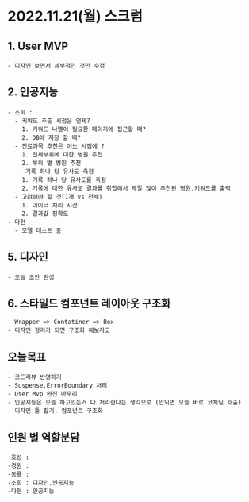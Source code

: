 # 2022.11.21(월) 스크럼

## 1. User MVP

    - 디자인 보면서 세부적인 것만 수정

## 2. 인공지능

    - 소희 :
      - 키워드 추출 시점은 언제?
        1. 키워드 나열이 필요한 페이지에 접근할 때?
        2. DB에 저장 할 때?
      - 진료과목 추천은 어느 시점에 ?
        1. 전체부위에 대한 병원 추천
        2. 부위 별 병원 추천
      -  기록 하나 당 유사도 측정
        1. 기록 하나 당 유사도를 측정
        2. 기록에 대한 유사도 결과를 취합해서 제일 많이 추천된 병원,키워드를 출력
      - 고려해야 할 것(1개 vs 전체)
        1. 데이터 처리 시간
        2. 결과값 정확도
    - 다현
      - 모델 테스트 중

## 5. 디자인

    - 오늘 초안 완성

## 6. 스타일드 컴포넌트 레이아웃 구조화

    - Wrapper => Contatiner => Box
    - 디자인 정리가 되면 구조화 해보자고

## 오늘목표

    - 코드리뷰 반영하기
    - Suspense,ErrorBoundary 처리
    - User Mvp 완전 마무리
    - 인공지능은 오늘 하고있는거 다 처리한다는 생각으로 (안되면 오늘 바로 코치님 호출)
    - 디자인 틀 잡기, 컴포넌트 구조화

## 인원 별 역할분담

    -호성 :
    -경원 :
    -동룡 :
    -소희 : 디자인,인공지능
    -다현 : 인공지능
